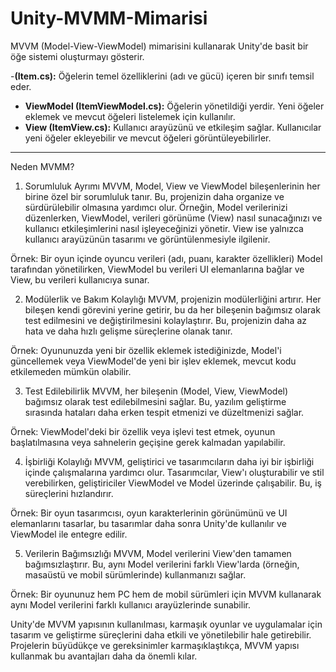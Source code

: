 # Unity-MVMM-Mimarisi

MVVM (Model-View-ViewModel) mimarisini kullanarak Unity'de basit bir öğe sistemi oluşturmayı gösterir.

-**(Item.cs):** Öğelerin temel özelliklerini (adı ve gücü) içeren bir sınıfı temsil eder.
- **ViewModel (ItemViewModel.cs):** Öğelerin yönetildiği yerdir. Yeni öğeler eklemek ve mevcut öğeleri listelemek için kullanılır.
- **View (ItemView.cs):** Kullanıcı arayüzünü ve etkileşim sağlar. Kullanıcılar yeni öğeler ekleyebilir ve mevcut öğeleri görüntüleyebilirler.

------------------------------------------------------------------------------------------------------------------------------------------------------------------------------------------

Neden MVMM?

1. Sorumluluk Ayrımı
MVVM, Model, View ve ViewModel bileşenlerinin her birine özel bir sorumluluk tanır. Bu, projenizin daha organize ve sürdürülebilir olmasına yardımcı olur. Örneğin, Model verilerinizi düzenlerken, ViewModel, verileri görünüme (View) nasıl sunacağınızı ve kullanıcı etkileşimlerini nasıl işleyeceğinizi yönetir. View ise yalnızca kullanıcı arayüzünün tasarımı ve görüntülenmesiyle ilgilenir.

Örnek: Bir oyun içinde oyuncu verileri (adı, puanı, karakter özellikleri) Model tarafından yönetilirken, ViewModel bu verileri UI elemanlarına bağlar ve View, bu verileri kullanıcıya sunar.

2. Modülerlik ve Bakım Kolaylığı
MVVM, projenizin modülerliğini artırır. Her bileşen kendi görevini yerine getirir, bu da her bileşenin bağımsız olarak test edilmesini ve değiştirilmesini kolaylaştırır. Bu, projenizin daha az hata ve daha hızlı gelişme süreçlerine olanak tanır.

Örnek: Oyununuzda yeni bir özellik eklemek istediğinizde, Model'i güncellemek veya ViewModel'de yeni bir işlev eklemek, mevcut kodu etkilemeden mümkün olabilir.

3. Test Edilebilirlik
MVVM, her bileşenin (Model, View, ViewModel) bağımsız olarak test edilebilmesini sağlar. Bu, yazılım geliştirme sırasında hataları daha erken tespit etmenizi ve düzeltmenizi sağlar.

Örnek: ViewModel'deki bir özellik veya işlevi test etmek, oyunun başlatılmasına veya sahnelerin geçişine gerek kalmadan yapılabilir.

4. İşbirliği Kolaylığı
MVVM, geliştirici ve tasarımcıların daha iyi bir işbirliği içinde çalışmalarına yardımcı olur. Tasarımcılar, View'ı oluşturabilir ve stil verebilirken, geliştiriciler ViewModel ve Model üzerinde çalışabilir. Bu, iş süreçlerini hızlandırır.

Örnek: Bir oyun tasarımcısı, oyun karakterlerinin görünümünü ve UI elemanlarını tasarlar, bu tasarımlar daha sonra Unity'de kullanılır ve ViewModel ile entegre edilir.

5. Verilerin Bağımsızlığı
MVVM, Model verilerini View'den tamamen bağımsızlaştırır. Bu, aynı Model verilerini farklı View'larda (örneğin, masaüstü ve mobil sürümlerinde) kullanmanızı sağlar.

Örnek: Bir oyununuz hem PC hem de mobil sürümleri için MVVM kullanarak aynı Model verilerini farklı kullanıcı arayüzlerinde sunabilir.

Unity'de MVVM yapısının kullanılması, karmaşık oyunlar ve uygulamalar için tasarım ve geliştirme süreçlerini daha etkili ve yönetilebilir hale getirebilir. Projelerin büyüdükçe ve gereksinimler karmaşıklaştıkça, MVVM yapısı kullanmak bu avantajları daha da önemli kılar.
